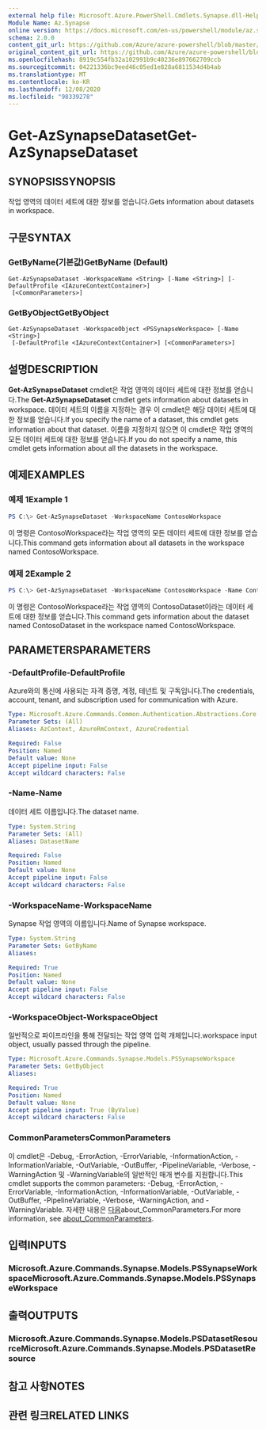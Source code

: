 ```yaml
---
external help file: Microsoft.Azure.PowerShell.Cmdlets.Synapse.dll-Help.xml
Module Name: Az.Synapse
online version: https://docs.microsoft.com/en-us/powershell/module/az.synapse/get-azsynapsedataset
schema: 2.0.0
content_git_url: https://github.com/Azure/azure-powershell/blob/master/src/Synapse/Synapse/help/Get-AzSynapseDataset.md
original_content_git_url: https://github.com/Azure/azure-powershell/blob/master/src/Synapse/Synapse/help/Get-AzSynapseDataset.md
ms.openlocfilehash: 8919c554fb32a102991b9c40236e897662709ccb
ms.sourcegitcommit: 04221336bc9eed46c05ed1e828a6811534d4b4ab
ms.translationtype: MT
ms.contentlocale: ko-KR
ms.lasthandoff: 12/08/2020
ms.locfileid: "98339278"
---
```

# <span data-ttu-id="ddb00-101">Get-AzSynapseDataset</span><span class="sxs-lookup"><span data-stu-id="ddb00-101">Get-AzSynapseDataset</span></span>

## <span data-ttu-id="ddb00-102">SYNOPSIS</span><span class="sxs-lookup"><span data-stu-id="ddb00-102">SYNOPSIS</span></span>
<span data-ttu-id="ddb00-103">작업 영역의 데이터 세트에 대한 정보를 얻습니다.</span><span class="sxs-lookup"><span data-stu-id="ddb00-103">Gets information about datasets in workspace.</span></span>

## <span data-ttu-id="ddb00-104">구문</span><span class="sxs-lookup"><span data-stu-id="ddb00-104">SYNTAX</span></span>

### <span data-ttu-id="ddb00-105">GetByName(기본값)</span><span class="sxs-lookup"><span data-stu-id="ddb00-105">GetByName (Default)</span></span>
```
Get-AzSynapseDataset -WorkspaceName <String> [-Name <String>] [-DefaultProfile <IAzureContextContainer>]
 [<CommonParameters>]
```

### <span data-ttu-id="ddb00-106">GetByObject</span><span class="sxs-lookup"><span data-stu-id="ddb00-106">GetByObject</span></span>
```
Get-AzSynapseDataset -WorkspaceObject <PSSynapseWorkspace> [-Name <String>]
 [-DefaultProfile <IAzureContextContainer>] [<CommonParameters>]
```

## <span data-ttu-id="ddb00-107">설명</span><span class="sxs-lookup"><span data-stu-id="ddb00-107">DESCRIPTION</span></span>
<span data-ttu-id="ddb00-108">**Get-AzSynapseDataset** cmdlet은 작업 영역의 데이터 세트에 대한 정보를 얻습니다.</span><span class="sxs-lookup"><span data-stu-id="ddb00-108">The **Get-AzSynapseDataset** cmdlet gets information about datasets in workspace.</span></span>
<span data-ttu-id="ddb00-109">데이터 세트의 이름을 지정하는 경우 이 cmdlet은 해당 데이터 세트에 대한 정보를 얻습니다.</span><span class="sxs-lookup"><span data-stu-id="ddb00-109">If you specify the name of a dataset, this cmdlet gets information about that dataset.</span></span>
<span data-ttu-id="ddb00-110">이름을 지정하지 않으면 이 cmdlet은 작업 영역의 모든 데이터 세트에 대한 정보를 얻습니다.</span><span class="sxs-lookup"><span data-stu-id="ddb00-110">If you do not specify a name, this cmdlet gets information about all the datasets in the workspace.</span></span>

## <span data-ttu-id="ddb00-111">예제</span><span class="sxs-lookup"><span data-stu-id="ddb00-111">EXAMPLES</span></span>

### <span data-ttu-id="ddb00-112">예제 1</span><span class="sxs-lookup"><span data-stu-id="ddb00-112">Example 1</span></span>
```powershell
PS C:\> Get-AzSynapseDataset -WorkspaceName ContosoWorkspace
```

<span data-ttu-id="ddb00-113">이 명령은 ContosoWorkspace라는 작업 영역의 모든 데이터 세트에 대한 정보를 얻습니다.</span><span class="sxs-lookup"><span data-stu-id="ddb00-113">This command gets information about all datasets in the workspace named ContosoWorkspace.</span></span>

### <span data-ttu-id="ddb00-114">예제 2</span><span class="sxs-lookup"><span data-stu-id="ddb00-114">Example 2</span></span>
```powershell
PS C:\> Get-AzSynapseDataset -WorkspaceName ContosoWorkspace -Name ContosoDataset
```

<span data-ttu-id="ddb00-115">이 명령은 ContosoWorkspace라는 작업 영역의 ContosoDataset이라는 데이터 세트에 대한 정보를 얻습니다.</span><span class="sxs-lookup"><span data-stu-id="ddb00-115">This command gets information about the dataset named ContosoDataset in the workspace named ContosoWorkspace.</span></span>

## <span data-ttu-id="ddb00-116">PARAMETERS</span><span class="sxs-lookup"><span data-stu-id="ddb00-116">PARAMETERS</span></span>

### <span data-ttu-id="ddb00-117">-DefaultProfile</span><span class="sxs-lookup"><span data-stu-id="ddb00-117">-DefaultProfile</span></span>
<span data-ttu-id="ddb00-118">Azure와의 통신에 사용되는 자격 증명, 계정, 테넌트 및 구독입니다.</span><span class="sxs-lookup"><span data-stu-id="ddb00-118">The credentials, account, tenant, and subscription used for communication with Azure.</span></span>

```yaml
Type: Microsoft.Azure.Commands.Common.Authentication.Abstractions.Core.IAzureContextContainer
Parameter Sets: (All)
Aliases: AzContext, AzureRmContext, AzureCredential

Required: False
Position: Named
Default value: None
Accept pipeline input: False
Accept wildcard characters: False
```

### <span data-ttu-id="ddb00-119">-Name</span><span class="sxs-lookup"><span data-stu-id="ddb00-119">-Name</span></span>
<span data-ttu-id="ddb00-120">데이터 세트 이름입니다.</span><span class="sxs-lookup"><span data-stu-id="ddb00-120">The dataset name.</span></span>

```yaml
Type: System.String
Parameter Sets: (All)
Aliases: DatasetName

Required: False
Position: Named
Default value: None
Accept pipeline input: False
Accept wildcard characters: False
```

### <span data-ttu-id="ddb00-121">-WorkspaceName</span><span class="sxs-lookup"><span data-stu-id="ddb00-121">-WorkspaceName</span></span>
<span data-ttu-id="ddb00-122">Synapse 작업 영역의 이름입니다.</span><span class="sxs-lookup"><span data-stu-id="ddb00-122">Name of Synapse workspace.</span></span>

```yaml
Type: System.String
Parameter Sets: GetByName
Aliases:

Required: True
Position: Named
Default value: None
Accept pipeline input: False
Accept wildcard characters: False
```

### <span data-ttu-id="ddb00-123">-WorkspaceObject</span><span class="sxs-lookup"><span data-stu-id="ddb00-123">-WorkspaceObject</span></span>
<span data-ttu-id="ddb00-124">일반적으로 파이프라인을 통해 전달되는 작업 영역 입력 개체입니다.</span><span class="sxs-lookup"><span data-stu-id="ddb00-124">workspace input object, usually passed through the pipeline.</span></span>

```yaml
Type: Microsoft.Azure.Commands.Synapse.Models.PSSynapseWorkspace
Parameter Sets: GetByObject
Aliases:

Required: True
Position: Named
Default value: None
Accept pipeline input: True (ByValue)
Accept wildcard characters: False
```

### <span data-ttu-id="ddb00-125">CommonParameters</span><span class="sxs-lookup"><span data-stu-id="ddb00-125">CommonParameters</span></span>
<span data-ttu-id="ddb00-126">이 cmdlet은 -Debug, -ErrorAction, -ErrorVariable, -InformationAction, -InformationVariable, -OutVariable, -OutBuffer, -PipelineVariable, -Verbose, -WarningAction 및 -WarningVariable의 일반적인 매개 변수를 지원합니다.</span><span class="sxs-lookup"><span data-stu-id="ddb00-126">This cmdlet supports the common parameters: -Debug, -ErrorAction, -ErrorVariable, -InformationAction, -InformationVariable, -OutVariable, -OutBuffer, -PipelineVariable, -Verbose, -WarningAction, and -WarningVariable.</span></span> <span data-ttu-id="ddb00-127">자세한 내용은 [다음](http://go.microsoft.com/fwlink/?LinkID=113216)about_CommonParameters.</span><span class="sxs-lookup"><span data-stu-id="ddb00-127">For more information, see [about_CommonParameters](http://go.microsoft.com/fwlink/?LinkID=113216).</span></span>

## <span data-ttu-id="ddb00-128">입력</span><span class="sxs-lookup"><span data-stu-id="ddb00-128">INPUTS</span></span>

### <span data-ttu-id="ddb00-129">Microsoft.Azure.Commands.Synapse.Models.PSSynapseWorkspace</span><span class="sxs-lookup"><span data-stu-id="ddb00-129">Microsoft.Azure.Commands.Synapse.Models.PSSynapseWorkspace</span></span>

## <span data-ttu-id="ddb00-130">출력</span><span class="sxs-lookup"><span data-stu-id="ddb00-130">OUTPUTS</span></span>

### <span data-ttu-id="ddb00-131">Microsoft.Azure.Commands.Synapse.Models.PSDatasetResource</span><span class="sxs-lookup"><span data-stu-id="ddb00-131">Microsoft.Azure.Commands.Synapse.Models.PSDatasetResource</span></span>

## <span data-ttu-id="ddb00-132">참고 사항</span><span class="sxs-lookup"><span data-stu-id="ddb00-132">NOTES</span></span>

## <span data-ttu-id="ddb00-133">관련 링크</span><span class="sxs-lookup"><span data-stu-id="ddb00-133">RELATED LINKS</span></span>
